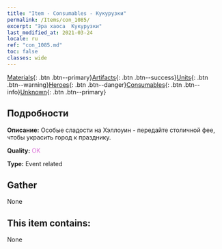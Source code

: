 ```yaml
---
title: "Item - Consumables - Кукурузки"
permalink: /Items/con_1085/
excerpt: "Эра хаоса  Кукурузки"
last_modified_at: 2021-03-24
locale: ru
ref: "con_1085.md"
toc: false
classes: wide
---
```

 [Materials](/ru/Items/){: .btn .btn--primary}[Artifacts](/ru/Items/Artifacts/){: .btn .btn--success}[Units](/ru/Items/Units/){: .btn .btn--warning}[Heroes](/ru/Items/Heroes/){: .btn .btn--danger}[Consumables](/ru/Items/Consumables/){: .btn .btn--info}[Unknown](/ru/Items/Unknown/){: .btn .btn--primary}

## Подробности
 **Описание:** Особые сладости на Хэллоуин - передайте столичной фее, чтобы украсить город к празднику.

 **Quality:** <span style="color: #DA70D6">OK</span>

 **Type:** Event related

## Gather

  None

## This item contains:

  None

